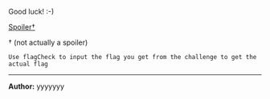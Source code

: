 Good luck! :-)

[Spoiler†](https://youtu.be/G70S5fumHso)

† (not actually a spoiler)

``Use flagCheck to input the flag you get from the challenge to get the actual flag``

---
**Author:** yyyyyyy

